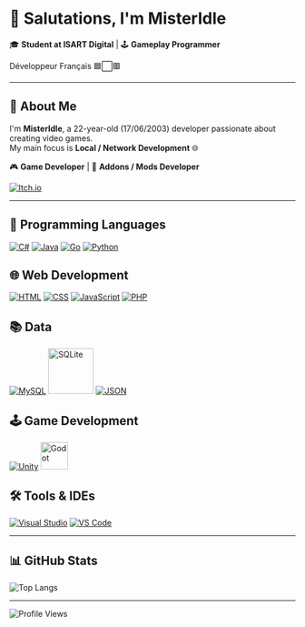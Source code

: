 # 👋 Salutations, I'm **MisterIdle**  
🎓 **Student at ISART Digital** | 🕹️ **Gameplay Programmer**

Développeur Français 🟦⬜🟥

---

## 🚀 About Me  
I'm **MisterIdle**, a 22-year-old (17/06/2003) developer passionate about creating video games. \
My main focus is **Local / Network Development** 🌐

🎮 **Game Developer** | 🔩 **Addons / Mods Developer**

[![Itch.io](https://img.shields.io/badge/Itch.io-Discover%20My%20Games-red?style=for-the-badge&logo=itch.io)](https://misteridle.itch.io/)

---

## 📌 **Programming Languages**  
<p align="left">
  <a href="https://learn.microsoft.com/en-us/dotnet/csharp/"><img src="https://img.icons8.com/color/48/000000/c-sharp-logo.png" alt="C#"/></a>
  <a href="https://www.java.com/"><img src="https://img.icons8.com/color/48/000000/java-coffee-cup-logo.png" alt="Java"/></a>
  <a href="https://go.dev/"><img src="https://img.icons8.com/color/48/000000/golang.png" alt="Go"/></a>
  <a href="https://www.python.org/"><img src="https://img.icons8.com/color/48/000000/python.png" alt="Python"/></a>
</p>


## 🌐 **Web Development**  
<p align="left">
  <a href="https://developer.mozilla.org/en-US/docs/Web/HTML"><img src="https://img.icons8.com/color/48/000000/html-5.png" alt="HTML"/></a>
  <a href="https://developer.mozilla.org/en-US/docs/Web/CSS"><img src="https://img.icons8.com/color/48/000000/css3.png" alt="CSS"/></a>
  <a href="https://developer.mozilla.org/en-US/docs/Web/JavaScript"><img src="https://img.icons8.com/color/48/000000/javascript.png" alt="JavaScript"/></a>
  <a href="https://www.php.net/"><img src="https://img.icons8.com/color/48/000000/php.png" alt="PHP"/></a>
</p>

## 📚 **Data**  
<p align="left">
  <a href="https://www.mysql.com/"><img src="https://img.icons8.com/color/48/000000/mysql-logo.png" alt="MySQL"/></a>
  <a href="https://www.sqlite.org/"><img src="https://upload.wikimedia.org/wikipedia/commons/3/38/SQLite370.svg" width="80" alt="SQLite"/></a>
  <a href="https://www.json.org/"><img src="https://img.icons8.com/color/48/000000/json.png" alt="JSON"/></a>
</p>

## 🕹️ **Game Development**  
<p align="left">
  <a href="https://unity.com/"><img src="https://img.icons8.com/color/48/000000/unity.png" alt="Unity"/></a>
  <a href="https://godotengine.org/"><img src="https://upload.wikimedia.org/wikipedia/commons/6/6a/Godot_icon.svg" width="48" alt="Godot"/></a>
</p>

## 🛠️ **Tools & IDEs**  
<p align="left">
  <a href="https://visualstudio.microsoft.com/"><img src="https://img.icons8.com/color/48/000000/visual-studio.png" alt="Visual Studio"/></a>
  <a href="https://code.visualstudio.com/"><img src="https://img.icons8.com/color/48/000000/visual-studio-code-2019.png" alt="VS Code"/></a>
</p>

---

## 📊 GitHub Stats  
<p align="left">
  <img src="https://github-readme-stats.vercel.app/api/top-langs/?username=MisterIdle&layout=compact&theme=radical" alt="Top Langs"/>
</p>

---

![Profile Views](https://komarev.com/ghpvc/?username=MisterIdle&style=for-the-badge)
